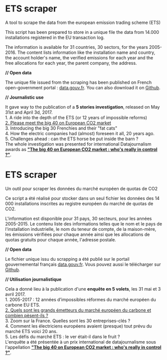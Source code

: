 # ETS scraper 

A tool to scrape the data from the european emission trading scheme (ETS)

This script has been prepared to store in a unique file the data from 14.000 installations registered in the EU transaction log.

The information is available for 31 countries, 30 sectors, for the years 2005-2016. The content lists information like the installation name and country, the account holder's name, the verified emissions for each year and the free allocations for each year, the parent company, the address. 

**// Open data**

The unique file issued from the scraping has been published on French open-government portal : <a href="https://www.data.gouv.fr/fr/datasets/donnees-2005-2016-du-marche-europeen-des-quotas-de-co2-ets-2005-2016-data-from-the-european-emissions-trading-scheme-ets/">data.gouv.fr</a>. You can also download it on <a href="https://github.com/anouchk/ETS_data">Github</a>.

**// Journalistic use**

It gave way to the publication of a **5 stories investigation**, released on May 31st and April 3d, 2017. 
<br>1. A ride into the depth of the ETS (or 12 years of impossible reforms) 
<br><a href="http://www.aef.info/depeche/libre/557532">2. Please meet the big 40 on European CO2 market</a> 
<br>3. Introducing the big 30 Frenchies and their "fat cats" 
<br>4. How the electric companies had (almost) foreseen it all, 20 years ago. 
<br>5. Challenges ahead : can the ETS horse be put inside the barn ? 
<br>The whole investigation was presented for international Datajournalism awards as **<a href="http://community.globaleditorsnetwork.org/content/big-40-european-co2-market-whos-really-control">"The big 40 on European CO2 market : who's really in control ?"</a>**.

# ETS scraper 

Un outil pour scraper les données du marché européen de quotas de CO2

Ce script a été réalisé pour stocker dans un seul fichier les données des 14 000 installations inscrites au registre européen du marché de quotas de CO2.

L'information est disponible pour 31 pays, 30 secteurs, pour les années 2005-2015. Le contenu liste des informations telles que le nom et le pays de l'installation industrielle, le nom du teneur de compte, de la maison-mère, les émissions vérifiées pour chaque année ainsi que les allocations de quotas gratuits pour chaque année, l'adresse postale.

**// Open data**

Le fichier unique issu du scrapping a été publié sur le portail gouvernemental français <a href="https://www.data.gouv.fr/fr/datasets/donnees-2005-2016-du-marche-europeen-des-quotas-de-co2-ets-2005-2016-data-from-the-european-emissions-trading-scheme-ets/">data.gouv.fr</a>. Vous pouvez aussi le télécharger sur <a href="https://github.com/anouchk/ETS_data">Github</a>.

**// Utilisation journalistique**

Cela a donné lieu à la publication d'une **enquête en 5 volets**, les 31 mai et 3 avril 2017. 
<br>1. 2005-2017 : 12 années d’impossibles réformes du marché européen du carbone EU ETS.
<br><a href="http://www.aef.info/depeche/libre/557532">2. Quels sont les grands émetteurs du marché européen du carbone et combien pèsent-ils ?</a> 
<br>3. Zoom sur la France. Quelles sont les 30 entreprises-clés ?
<br>4. Comment les électriciens européens avaient (presque) tout prévu du marché ETS voici 20 ans. 
<br>5. Les défis du marché ETS : le ver était-il dans le fruit ?
<br>L'enquête a été présentée à un prix international de datajournalisme sous l'appellation **<a href="http://community.globaleditorsnetwork.org/content/big-40-european-co2-market-whos-really-control">"The big 40 on European CO2 market : who's really in control ?"</a>**.
